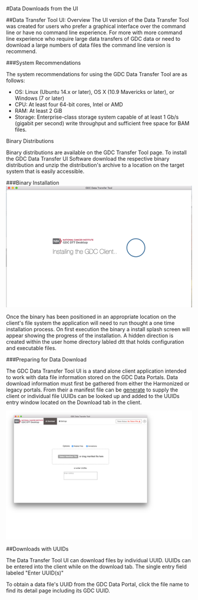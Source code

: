 #Data Downloads from the UI

##Data Transfer Tool UI: Overview
The UI version of the Data Transfer Tool was created for users who prefer a graphical interface over the command line or have no command line experience.  For more with more command line experience who require large data transfers of GDC data or need to download a large numbers of data files the command line version is recommend.

###System Recommendations

The system recommendations for using the GDC Data Transfer Tool are as follows:

* OS: Linux (Ubuntu 14.x or later), OS X (10.9 Mavericks or later), or Windows (7 or later)
* CPU: At least four 64-bit cores, Intel or AMD
* RAM: At least 2 GiB
* Storage: Enterprise-class storage system capable of at least 1 Gb/s (gigabit per second) write throughput and sufficient free space for BAM files.

Binary Distributions

Binary distributions are available on the GDC Transfer Tool page. To install the GDC Data Transfer UI Software download the respective binary distribution and unzip the distribution's archive to a location on the target system that is easily accessible.

###Binary Installation
![GDC DTT UI Installation](images/GDC_DTT_UI_INSTALLv6.png "GDC Data Transfer Tool UI Install")

Once the binary has been positioned in an appropriate location on the client's file system the application will need to run thought a one time installation process.  On first execution the binary a install splash screen will appear showing the progress of the installation.  A hidden direction is created within the user home directory labled dtt that holds configuration and executable files.


###Preparing for Data Download

The GDC Data Transfer Tool UI is a stand alone client application intended to work with data file information stored on the GDC Data Portals.  Data download information must first be gathered from either the Harmonized or legacy portals.  From their a manifest file can be [generate](https://docs.gdc.cancer.gov/Data_Transfer_Tool/Users_Guide/Preparing_for_Data_Download_and_Upload/#obtaining-a-manifest-file-for-data-download) to supply the client or individual file UUIDs can be looked up and added to the UUIDs entry window located on the Download tab in the client.

![GDC DTT UI Start Page](images/DTT_UI_Start_Page.png)


##Downloads with UUIDs

The Data Transfer Tool UI can download files by individual UUID.  UUIDs can be entered into the client while on the download tab.  The single entry field labeled "Enter UUID(s)"

To obtain a data file's UUID from the GDC Data Portal, click the file name to find its detail page including its GDC UUID.

